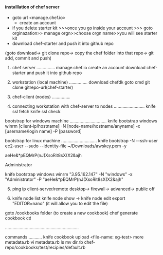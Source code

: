 #### installlation of chef server
* goto url <manage.chef.io>
	* create an account
* if you delete starter kit >>>once you go inside your account >>> goto orginazation>> manage orgn>>choose orgn name>>you will see starter kit
* download chef-starter and push it into github repo
	 
(goto download-> git clone repo-> copy the chef folder into that repo-> git add, commit and push)


1. chef server
...............
manage.chef.io
	create an account
download chef-starter and push it into github repo

2. workstation (local machine)
...............
download chefdk
goto cmd
	git clone gitrepo-url(chef-starter)

3. chef-client (nodes)
...............

4. connecting workstation with chef-server to nodes
.........................
knife ssl fetch
knife ssl check

bootstrap for windows machine
..............................
knife bootstrap windows winrm [client-ip/hostname] -N [node-name/hostname/anyname] -x [username/login name] -P [password]

bootstrap for linux machine
.............................
knife bootstrap <node-IP> -N <node-name> --ssh-user ec2-user --sudo --identity-file ~/Downloads/awskey.pem -y


aeHe&*pEQMrP(nJ(XsoRit8sX(X2&ajh

Administrator

knife bootstrap windows winrm "3.95.162.147" -N "windows" -x "Administrator" -P "aeHe&*pEQMrP(nJ(XsoRit8sX(X2&ajh"

5. ping ip
	client-server/remote desktop-> firewall-> advanced-> public off

6. knife node list
knife node show <node-name> ->
knife node edit <node-name>
export "EDITOR=nano" (it will allow you to edit the file)

goto /cookbooks folder (to create a new cookbook)
chef generate cookbook <cookbook-name>
cd <cookbook-name>

............................................................

commands
...........
knife cookbook upload <file-name: eg-test>
more metadata.rb
vi metadata.rb
ls
mv dir.rb chef-repo/cookbooks/test/recipies/default.rb
